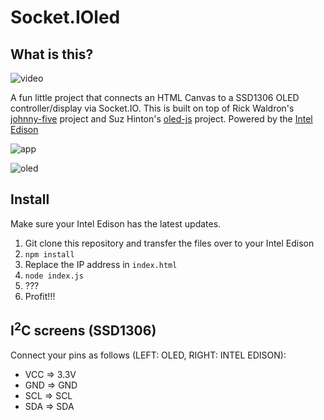 Socket.IOled
========================

## What is this?

![video](https://raw.githubusercontent.com/wiki/w4ilun/socket.ioled/images/video.gif)

A fun little project that connects an HTML Canvas to a SSD1306 OLED controller/display via Socket.IO. This is built on top of Rick Waldron's [johnny-five](https://github.com/rwaldron/johnny-five) project and Suz Hinton's [oled-js](https://github.com/noopkat/oled-js) project. Powered by the [Intel Edison](http://www.intel.com/content/www/us/en/do-it-yourself/edison.html)

![app](https://raw.githubusercontent.com/wiki/w4ilun/socket.ioled/images/app.JPG)

![oled](https://raw.githubusercontent.com/wiki/w4ilun/socket.ioled/images/oled.JPG)

## Install 

Make sure your Intel Edison has the latest updates.

1. Git clone this repository and transfer the files over to your Intel Edison
2. `npm install`
3. Replace the IP address in `index.html`
4. `node index.js`
5. ???
6. Profit!!!

## I<sup>2</sup>C screens (SSD1306)
Connect your pins as follows (LEFT: OLED, RIGHT: INTEL EDISON):

+ VCC => 3.3V
+ GND => GND
+ SCL => SCL
+ SDA => SDA